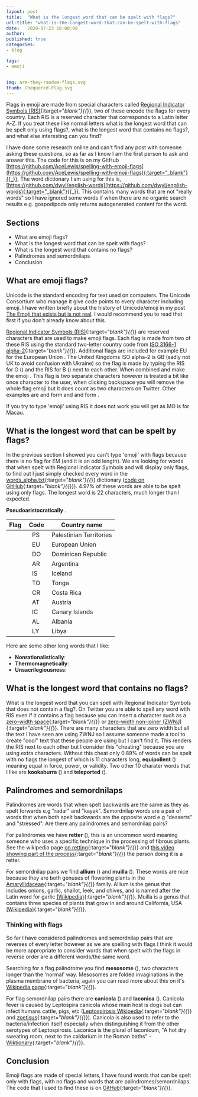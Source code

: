 ```yaml
---
layout: post
title:  "What is the longest word that can be spelt with flags?"
url-title: "what-is-the-longest-word-that-can-be-spelt-with-flags"
date:   2020-07-23 16:00:00
author:
published: true
categories:
- blog

tags:
- emoji


img: are-they-random-flags.svg
thumb: Chequered-Flag.svg
---
```


Flags in emoji are made from special characters called [Regional Indicator Symbols (RIS)](https://en.wikipedia.org/wiki/Regional_Indicator_Symbol){:target="_blank"}{{_}}, two of these encode the flags for every country. Each RIS is a reserved character that corresponds to a Latin letter A-Z. If you treat these like normal letters what is the longest word that can be spelt only using flags?, what is the longest word that contains no flags?, and what else interesting can you find?

<!--more-->

I have done some research online and can't find any post with someone asking these questions, so as far as I know I am the first person to ask and answer this. The code for this is on my GitHub [https://github.com/AceLewis/spelling-with-emoji-flags](https://github.com/AceLewis/spelling-with-emoji-flags){:target="_blank"}{{_}}. The word dictionary I am using for this is, [https://github.com/dwyl/english-words](https://github.com/dwyl/english-words){:target="_blank"}{{_}}. This contains many words that are not "really words" so I have ignored some words if when there are no organic search results e.g. gospodipoda only returns autogenerated content for the word.

## Sections

 * What are emoji flags?
 * What is the longest word that can be spelt with flags?
 * What is the longest word that contains no flags?
 * Palindromes and semordnilaps
 * Conclusion

## What are emoji flags?
Unicode is the standard encoding for text used on computers. The Unicode Consortium who manage it give code points to every character including emoji. I have written briefly about the history of Unicode/emoji in my post [The Emoji that exists but is not real](/blog/the-emoji-that-exists-but-is-not-real). I would recommend you to read that first if you don't already know about this.

[Regional Indicator Symbols (RIS)](https://en.wikipedia.org/wiki/Regional_Indicator_Symbol){:target="_blank"}{{_}} are reserved characters that are used to make emoji flags. Each flag is made from two of these RIS using the standard two-letter country code from [ISO 3166-1 alpha-2](https://en.wikipedia.org/wiki/ISO_3166-1_alpha-2){:target="_blank"}{{_}}. Additional flags are included for example EU for the European Union <i class="twa twa-flag-european-union"></i>. The United Kingdoms ISO alpha-2 is GB (sadly not UK to avoid confusion with Ukraine) so the flag is made by typing the RIS for G (<i class="twa twa-regional-indicator-symbol-letter-g"></i>) and the RIS for B (<i class="twa twa-regional-indicator-symbol-letter-b"></i>) next to each other. When combined <i class="twa twa-regional-indicator-symbol-letter-g"></i> and <i class="twa twa-regional-indicator-symbol-letter-b"></i> make the emoji <i class="twa twa-flag-united-kingdom"></i>. This flag is two separate characters however is treated a bit like once character to the user, when clicking backspace you will remove the whole flag emoji but it does count as two characters on Twitter. Other examples are <i class="twa twa-regional-indicator-symbol-letter-u"></i> and <i class="twa twa-regional-indicator-symbol-letter-s"></i> form <i class="twa twa-flag-united-states"></i> and <i class="twa twa-regional-indicator-symbol-letter-n"></i> and <i class="twa twa-regional-indicator-symbol-letter-l"></i> form <i class="twa twa-flag-netherlands"></i>.

If you try to type 'emoji' using RIS it does not work you will get <i class="twa twa-regional-indicator-symbol-letter-e"></i><i class="twa twa-flag-macao-sar-china"></i><i class="twa twa-regional-indicator-symbol-letter-j"></i><i class="twa twa-regional-indicator-symbol-letter-i"></i> as MO is for Macau. 

## What is the longest word that can be spelt by flags?
In the previous section I showed you can't type 'emoji' with flags because there is no flag for EM (and it is an odd length). We are looking for words that when spelt with Regional Indicator Symbols and will display only flags, to find out I just simply checked every word in the [words_alpha.txt](https://github.com/dwyl/english-words){:target="_blank"}{{_}} dictionary ([code on GitHub](https://github.com/AceLewis/spelling-with-emoji-flags){:target="_blank"}{{_}}). 4.97% of these words are able to be spelt using only flags. The longest word is 22 characters, much longer than I expected.

**Pseudoaristocratically** <i class="twa twa-flag-palestinian-territories" title="Do you like my fa-coq icon?"></i><i class="twa twa-flag-european-union"></i><i class="twa twa-flag-dominican-republic"></i><i class="twa twa-flag-argentina"></i><i class="twa twa-flag-iceland"></i><i class="twa twa-flag-tonga"></i><i class="twa twa-flag-costa-rica"></i><i class="twa twa-flag-austria"></i><i class="twa twa-flag-canary-islands"></i><i class="twa twa-flag-albania"></i><i class="twa twa-flag-libya"></i>.

| Flag |&nbsp;Code&nbsp;| Country name |
|------|----------------|--------------|
|&nbsp;<i class="twa twa-flag-palestinian-territories"></i>|&nbsp;&nbsp; PS|Palestinian Territories|
|&nbsp;<i class="twa twa-flag-european-union"></i>|&nbsp;&nbsp; EU|European Union|
|&nbsp;<i class="twa twa-flag-dominican-republic"></i>|&nbsp;&nbsp; DO|Dominican Republic|
|&nbsp;<i class="twa twa-flag-argentina"></i>|&nbsp;&nbsp; AR|Argentina|
|&nbsp;<i class="twa twa-flag-iceland"></i>|&nbsp;&nbsp; IS|Iceland|
|&nbsp;<i class="twa twa-flag-tonga"></i>|&nbsp;&nbsp; TO|Tonga|
|&nbsp;<i class="twa twa-flag-costa-rica"></i>|&nbsp;&nbsp; CR|Costa Rica|
|&nbsp;<i class="twa twa-flag-austria"></i>|&nbsp;&nbsp; AT|Austria|
|&nbsp;<i class="twa twa-flag-canary-islands"></i>|&nbsp;&nbsp; IC|Canary Islands|
|&nbsp;<i class="twa twa-flag-albania"></i>|&nbsp;&nbsp; AL|Albania|
|&nbsp;<i class="twa twa-flag-libya"></i>|&nbsp;&nbsp; LY|Libya|

Here are some other long words that I like:

* **Nonrationalistically**: <i class="twa twa-flag-norway"></i><i class="twa twa-flag-nauru"></i><i class="twa twa-flag-austria"></i><i class="twa twa-flag-british-indian-ocean-territory"></i><i class="twa twa-flag-namibia"></i><i class="twa twa-flag-liechtenstein"></i><i class="twa twa-flag-s-o-tom-pr-ncipe"></i><i class="twa twa-flag-canary-islands"></i><i class="twa twa-flag-albania"></i><i class="twa twa-flag-libya"></i>
* **Thermomagnetically**: <i class="twa twa-flag-thailand"></i><i class="twa twa-flag-eritrea"></i><i class="twa twa-flag-macao-sar-china"></i><i class="twa twa-flag-morocco"></i><i class="twa twa-flag-guinea"></i><i class="twa twa-flag-ethiopia"></i><i class="twa twa-flag-canary-islands"></i><i class="twa twa-flag-albania"></i><i class="twa twa-flag-libya"></i>
* **Unsacrilegiousness**: <i class="twa twa-flag-united-nations"></i><i class="twa twa-flag-saudi-arabia"></i><i class="twa twa-flag-costa-rica"></i><i class="twa twa-flag-israel"></i><i class="twa twa-flag-egypt"></i><i class="twa twa-flag-british-indian-ocean-territory"></i><i class="twa twa-flag-united-states"></i><i class="twa twa-flag-niger"></i><i class="twa twa-flag-south-sudan"></i>

## What is the longest word that contains no flags?
What is the longest word that you can spell with Regional Indicator Symbols that does not contain a flag?. On Twitter you are able to spell any word with RIS even if it contains a flag because you can insert a character such as a [zero-width space](https://en.wikipedia.org/wiki/Zero-width_space){:target="_blank"}{{_}} or [zero-width non-joiner (ZWNJ)](https://en.wikipedia.org/wiki/Zero-width_non-joiner){:target="_blank"}{{_}}. There are many characters that are zero width but all the text I have seen are using ZWNJ so I assume someone made a tool to create "cool" text that these people are using but I can't find it. This renders the RIS next to each other but I consider this "cheating" because you are using extra characters. Without this cheat only 0.89% of words can be spelt with no flags the longest of which is 11 characters long, **equipollent** (<nobr><i class="twa twa-regional-indicator-symbol-letter-e"></i><i class="twa twa-regional-indicator-symbol-letter-q"></i><i class="twa twa-regional-indicator-symbol-letter-u"></i><i class="twa twa-regional-indicator-symbol-letter-i"></i><i class="twa twa-regional-indicator-symbol-letter-p"></i><i class="twa twa-regional-indicator-symbol-letter-o"></i><i class="twa twa-regional-indicator-symbol-letter-l"></i><i class="twa twa-regional-indicator-symbol-letter-l"></i><i class="twa twa-regional-indicator-symbol-letter-e"></i><i class="twa twa-regional-indicator-symbol-letter-n"></i><i class="twa twa-regional-indicator-symbol-letter-t"></i></nobr>) meaning equal in force, power, or validity. Two other 10 charater words that I like are **kookaburra** (<nobr><i class="twa twa-regional-indicator-symbol-letter-k"></i><i class="twa twa-regional-indicator-symbol-letter-o"></i><i class="twa twa-regional-indicator-symbol-letter-o"></i><i class="twa twa-regional-indicator-symbol-letter-k"></i><i class="twa twa-regional-indicator-symbol-letter-a"></i><i class="twa twa-regional-indicator-symbol-letter-b"></i><i class="twa twa-regional-indicator-symbol-letter-u"></i><i class="twa twa-regional-indicator-symbol-letter-r"></i><i class="twa twa-regional-indicator-symbol-letter-r"></i><i class="twa twa-regional-indicator-symbol-letter-a"></i></nobr>) and **teleported** (<nobr><i class="twa twa-regional-indicator-symbol-letter-t"></i><i class="twa twa-regional-indicator-symbol-letter-e"></i><i class="twa twa-regional-indicator-symbol-letter-l"></i><i class="twa twa-regional-indicator-symbol-letter-e"></i><i class="twa twa-regional-indicator-symbol-letter-p"></i><i class="twa twa-regional-indicator-symbol-letter-o"></i><i class="twa twa-regional-indicator-symbol-letter-r"></i><i class="twa twa-regional-indicator-symbol-letter-t"></i><i class="twa twa-regional-indicator-symbol-letter-e"></i><i class="twa twa-regional-indicator-symbol-letter-d"></i></nobr>).


## Palindromes and semordnilaps
Palindromes are words that when spelt backwards are the same as they as spelt forwards e.g "radar" and "kayak". Semordnilap words are a pair of words that when both spelt backwards are the opposite word e.g "desserts" and "stressed". Are there any palindromes and semordnilap pairs?

For palindromes we have **retter** (<i class="twa twa-flag-r-union"></i><i class="twa twa-flag-trinidad-tobago"></i><i class="twa twa-flag-eritrea"></i>), this is an uncommon word meaning someone who uses a specific technique in the processing of fibrous plants. See the wikipedia page [on retting](https://en.wikipedia.org/wiki/Retting){:target="_blank"}{{_}} and [this video showing part of the process](https://www.youtube.com/watch?v=sNlILhEjbNw){:target="_blank"}{{_}} the person doing it is a retter.

For semordnilap pairs we find **allium** (<i class="twa twa-flag-albania"></i><i class="twa twa-flag-liechtenstein"></i><i class="twa twa-flag-u-s-outlying-islands"></i>) and **muilla** (<i class="twa twa-flag-mauritius"></i><i class="twa twa-flag-israel"></i><i class="twa twa-flag-laos"></i>). These words are nice because they are both genuses of flowering plants in the [Amaryllidaceae](https://en.wikipedia.org/wiki/Amaryllidaceae){:target="_blank"}{{_}} family. Allium is the genus that includes onions, garlic, shallot, leek, and chives, and is named after the Latin word for garlic [(Wikipedia)](https://en.wikipedia.org/wiki/Allium){:target="_blank"}{{_}}. Muilla is a genus that contains three species of plants that grow in and around California, USA [(Wikipedia)](https://en.wikipedia.org/wiki/Muilla){:target="_blank"}{{_}}.

### Thinking with flags
So far I have considered palindromes and semordnilap pairs that are reverses of every letter however as we are spelling with flags I think it would be more appropriate to consider words that when spelt with the flags in reverse order are a different words/the same word.

Searching for a flag palindrome you find **mesosome** (<i class="twa twa-flag-montenegro"></i><i class="twa twa-flag-somalia"></i><i class="twa twa-flag-somalia"></i><i class="twa twa-flag-montenegro"></i>), two characters longer than the 'normal' way. Mesosomes are folded invaginations in the plasma membrane of bacteria, again you can read more about this on it's [Wikipedia page](https://en.wikipedia.org/wiki/Mesosome){:target="_blank"}{{_}}.

For flag semordnilap pairs there are **canicola** (<i class="twa twa-flag-canada"></i><i class="twa twa-flag-nicaragua"></i><i class="twa twa-flag-colombia"></i><i class="twa twa-flag-laos"></i>) and **laconica** (<i class="twa twa-flag-laos"></i><i class="twa twa-flag-colombia"></i><i class="twa twa-flag-nicaragua"></i><i class="twa twa-flag-canada"></i>). Canicola 
fever is caused by Leptospira canicola whose main host is dogs but can infect humans cattle, pigs, etc ([Leptospirosis Wikipedia](https://en.wikipedia.org/wiki/Leptospirosis){:target="_blank"}{{_}} and [zoetisus](https://www.zoetisus.com/conditions/beef/leptospira-canicola.aspx){:target="_blank"}{{_}}). Canicola is also used to refer to the bacteria/infection itself especially when distinguishing it from the other serotypes of Leptospirosis. Laconica is the plural of laconicum, "A hot dry sweating room, next to the caldarium in the Roman baths" - [Wiktionary](https://en.wiktionary.org/wiki/laconicum#English){:target="_blank"}{{_}}.

## Conclusion

Emoji flags are made of special letters, I have found words that can be spelt only with flags, with no flags and words that are palindromes/semordnilaps. The code that I used to find these is on [GitHub](https://github.com/AceLewis/spelling-with-emoji-flags){:target="_blank"}{{_}}.